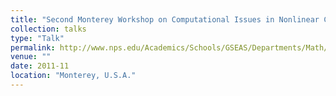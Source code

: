 ```yaml
---
title: "Second Monterey Workshop on Computational Issues in Nonlinear Control"
collection: talks
type: "Talk"
permalink: http://www.nps.edu/Academics/Schools/GSEAS/Departments/Math/Workshops/computationalissues.html
venue: ""
date: 2011-11
location: "Monterey, U.S.A."
---
```



